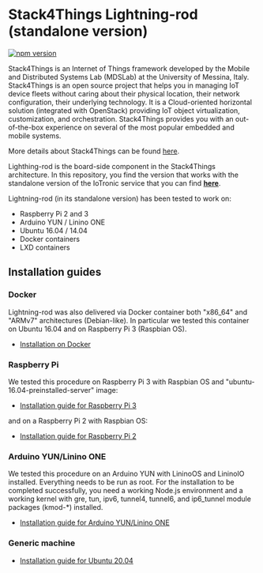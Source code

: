 # Stack4Things Lightning-rod (standalone version)

[![npm version](https://badge.fury.io/js/%40mdslab%2Fiotronic-lightning-rod.svg)](https://badge.fury.io/js/%40mdslab%2Fiotronic-lightning-rod)

Stack4Things is an Internet of Things framework developed by the Mobile and Distributed Systems Lab (MDSLab) at the University of Messina, Italy. Stack4Things is an open source project that helps you in managing IoT device fleets without caring about their physical location, their network configuration, their underlying technology. It is a Cloud-oriented horizontal solution (integrated with OpenStack) providing IoT object virtualization, customization, and orchestration. Stack4Things provides you with an out-of-the-box experience on several of the most popular embedded and mobile systems.

More details about Stack4Things can be found [here](https://github.com/MDSLab/stack4things).

Lighthing-rod is the board-side component in the Stack4Things architecture. In this repository, you find the version that works with the standalone version of the IoTronic service that you can find [**here**](https://github.com/MDSLab/s4t-iotronic-standalone).

Lightning-rod (in its standalone version) has been tested to work on:

* Raspberry Pi 2 and 3
* Arduino YUN / Linino ONE
* Ubuntu 16.04 / 14.04
* Docker containers
* LXD containers


## Installation guides

### Docker
Lightning-rod was also delivered via Docker container both "x86_64" and "ARMv7" architectures (Debian-like). In particular we tested this container on Ubuntu 16.04 and on Raspberry Pi 3 (Raspbian OS).

* [Installation on Docker](https://github.com/MDSLab/s4t-lightning-rod/blob/master/docs/docker.md)

### Raspberry Pi

We tested this procedure on Raspberry Pi 3 with Raspbian OS and "ubuntu-16.04-preinstalled-server" image:
* [Installation guide for Raspberry Pi 3](https://github.com/MDSLab/s4t-lightning-rod/blob/master/docs/raspberrypi3.md)

and on a Raspberry Pi 2 with Raspbian OS:

* [Installation guide for Raspberry Pi 2](https://github.com/MDSLab/s4t-lightning-rod/blob/master/docs/raspberrypi2.md)

### Arduino YUN/Linino ONE

We tested this procedure on an Arduino YUN with LininoOS and LininoIO installed. Everything needs to be run as root. For the installation to be completed successfully, you need a working Node.js environment and a working kernel with gre, tun, ipv6, tunnel4, tunnel6, and ip6_tunnel module packages (kmod-*) installed.

* [Installation guide for Arduino YUN/Linino ONE](https://github.com/MDSLab/s4t-lightning-rod/blob/master/docs/arduinoyun.md)

### Generic machine

* [Installation guide for Ubuntu 20.04](https://github.com/MDSLab/s4t-lightning-rod/blob/master/docs/ubuntu20.04.md)

<!--
### LXD
If you want to install Lightning-rod within an LXD container, you can follow the first part of the IoTronic installation guide you can find [here](https://github.com/MDSLab/s4t-iotronic-standalone/blob/master/docs/installation_lxd.md).
-->
